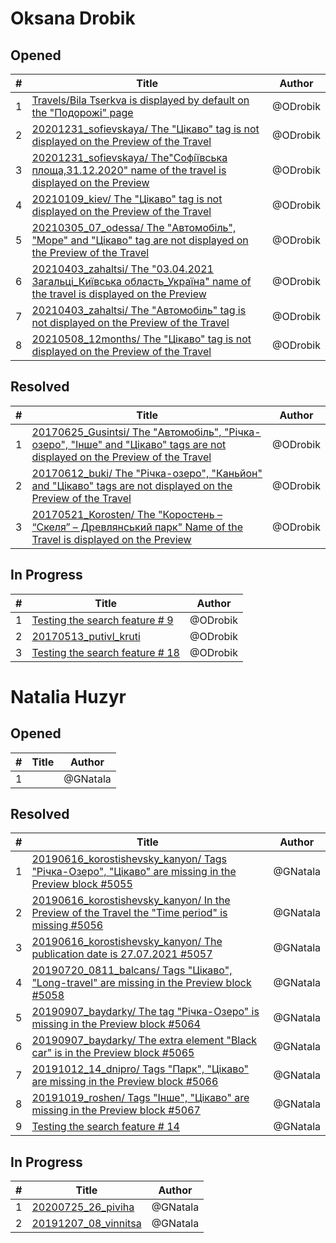 # Oksana Drobik

## Opened

| #   | Title | Author
| --- | ---   | ----
| 1   | [Travels/Bila Tserkva is displayed by default on the "Подорожі" page](https://github.com/users/scholokov/projects/4/views/3?pane=issue&itemId=41904386)   | @ODrobik
| 2   | [20201231_sofievskaya/ The "Цікаво" tag is not displayed on the Preview of the Travel](https://github.com/users/scholokov/projects/4/views/3?pane=issue&itemId=52443137)   | @ODrobik
| 3   | [20201231_sofievskaya/ The"Софі́ївська площа,31.12.2020" name of the travel is displayed on the Preview](https://github.com/users/scholokov/projects/4/views/3?pane=issue&itemId=52443787)   | @ODrobik
| 4   | [20210109_kiev/ The "Цікаво" tag is not displayed on the Preview of the Travel](https://github.com/users/scholokov/projects/4/views/3?pane=issue&itemId=52444386)   | @ODrobik
| 5   | [20210305_07_odessa/ The "Автомобіль", "Море" and "Цікаво" tag are not displayed on the Preview of the Travel](https://github.com/users/scholokov/projects/4/views/3?pane=issue&itemId=52444896)   | @ODrobik
| 6   | [20210403_zahaltsi/ The "03.04.2021 Загальці_Київська область_Україна" name of the travel is displayed on the Preview](https://github.com/users/scholokov/projects/4/views/3?pane=issue&itemId=52445689)   | @ODrobik
| 7   | [20210403_zahaltsi/ The "Автомобіль" tag is not displayed on the Preview of the Travel](https://github.com/users/scholokov/projects/4/views/3?pane=issue&itemId=52446220)   | @ODrobik
| 8   | [20210508_12months/ The "Цікаво" tag is not displayed on the Preview of the Travel](https://github.com/users/scholokov/projects/4/views/3?pane=issue&itemId=52447040)   | @ODrobik



## Resolved

| #   | Title | Author
| --- | ---   | ----
| 1   | [20170625_Gusintsi/ The "Автомобіль", "Річка-озеро", "Iнше" and "Цікаво" tags are not displayed on the Preview of the Travel](https://github.com/users/scholokov/projects/4/views/3?pane=issue&itemId=51778143)  | @ODrobik
| 2   | [20170612_buki/ The "Річка-озеро", "Каньйон" and "Цікаво" tags are not displayed on the Preview of the Travel](https://github.com/users/scholokov/projects/4/views/3?pane=issue&itemId=51776491)   | @ODrobik
| 3   | [20170521_Korosten/ The "Коростень – “Скеля” – Древлянський парк" Name of the Travel is displayed on the Preview](https://github.com/users/scholokov/projects/4/views/3?pane=issue&itemId=50451383)   | @ODrobik



## In Progress

| #   | Title | Author
| --- | ---   | ----
| 1   | [Testing the search feature # 9](https://github.com/users/scholokov/projects/4/views/3?pane=issue&itemId=48924403)   | @ODrobik
| 2   | [20170513_putivl_kruti](https://github.com/users/scholokov/projects/4/views/3?pane=issue&itemId=22400780)   | @ODrobik
| 3   | [Testing the search feature # 18](https://github.com/users/scholokov/projects/4/views/3?pane=issue&itemId=51015412)   | @ODrobik


# Natalia Huzyr

## Opened

| #   | Title | Author
| --- | ---   | ----
| 1   | [](https://github.com/scholokov/long-travel-2/issues/5055)   | @GNatala



## Resolved
| #   | Title | Author
| --- | ---   | ----
| 1   | [20190616_korostishevsky_kanyon/ Tags "Річка-Озеро", "Цікаво" are missing in the Preview block #5055](https://github.com/scholokov/long-travel-2/issues/5055)   | @GNatala
| 2   | [20190616_korostishevsky_kanyon/ In the Preview of the Travel the "Time period" is missing #5056](https://github.com/scholokov/long-travel-2/issues/5056)   | @GNatala
| 3   | [20190616_korostishevsky_kanyon/ The publication date is 27.07.2021 #5057](https://github.com/scholokov/long-travel-2/issues/5057)   | @GNatala
| 4   | [20190720_0811_balcans/ Tags "Цікаво", "Long-travel" are missing in the Preview block #5058](https://github.com/scholokov/long-travel-2/issues/5058)   | @GNatala
| 5   | [20190907_baydarky/ The tag "Річка-Озеро" is missing in the Preview block #5064](https://github.com/scholokov/long-travel-2/issues/5064)   | @GNatala
| 6   | [20190907_baydarky/ The extra element "Black car" is in the Preview block #5065](https://github.com/scholokov/long-travel-2/issues/5065)   | @GNatala
| 7   | [20191012_14_dnipro/ Tags "Парк", "Цікаво" are missing in the Preview block #5066](https://github.com/scholokov/long-travel-2/issues/5066)   | @GNatala
| 8   | [20191019_roshen/ Tags "Інше", "Цікаво" are missing in the Preview block #5067](https://github.com/scholokov/long-travel-2/issues/5067)   | @GNatala
| 9   | [Testing the search feature # 14](https://github.com/scholokov/long-travel-2/issues/5050)   | @GNatala




## In Progress
| #   | Title | Author
| --- | ---   | ----
| 1   | [20200725_26_piviha ](https://github.com/scholokov/long-travel-2/issues/4087)   | @GNatala
| 2   | [20191207_08_vinnitsa ](https://github.com/scholokov/long-travel-2/issues/4080)   | @GNatala


